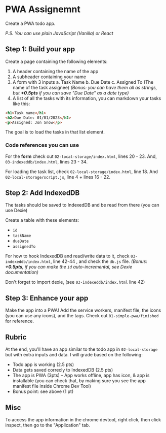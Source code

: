 # PWA Assignemnt
Create a PWA todo app.

*P.S. You can use plain JavaScript (Vanilla) or React*

## Step 1: Build your app
Create a page containing the following elements: 

1. A header containing the name of the app 
2. A subheader containing your name
3. A form with 3 inputs 
    a. Task Name
    b. Due Date
    c. Assigned To (The name of the task assignee)
    *(Bonus: you can have them all as strings, but **+0.5pts** if you can save "Due Date" as a date type)*
4. A list of all the tasks with its information, you can markdown your tasks like this: 
```html
<h1>Task name</h1>
<h2>Due Date: 01/01/2023</h2>
<p>Assigned: Jon Snow</p>
```
The goal is to load the tasks in that list element.

### Code references you can use
For the **form** check out `02-local-storage/index.html`, lines 20 - 23. And, `03-indexeddb/index.html`, lines 23 - 34.

For loading the task list, check `02-local-storage/index.html`, line 18. And `02-local-storage/script.js`, line 4 + lines 16 - 22.

## Step 2: Add IndexedDB
The tasks should be saved to IndexedDB and be read from there (you can use Dexie)

Create a table with these elements:
- `id`
- `taskName`
- `dueDate`
- `assignedTo`

For how to hook IndexedDB and read/write data to it, check `03-indexeddb/index.html`, line 42-44 , and check the `db.js` file.
*(Bonus: **+0.5pts**, if you can make the `id` auto-incremental, see Dexie documentation)*

Don't forget to import dexie, (see `03-indexeddb/index.html` line 42)

## Step 3: Enhance your app
Make the app into a PWA! Add the service workers, manifest file, the icons (you can use any icons), and the tags.
Check out `01-simple-pwa/finished` for reference.

## Rubric
At the end, you'll have an app similar to the todo app in `02-local-storage` but with extra inputs and data.
I will grade based on the following: 
- Todo app is working (2.5 pts)
- Data gets saved correcly to IndexedDB (2.5 pts)
- The app is PWA (3pts) – App works offline, app has icon, & app is installable (you can check that, by making sure you see the app manifest file inside Chrome Dev Tool) 
- Bonus point: see above (1 pt)

## Misc
To access the app information in the chrome devtool, right click, then click inspect, then go to the "Application" tab.

